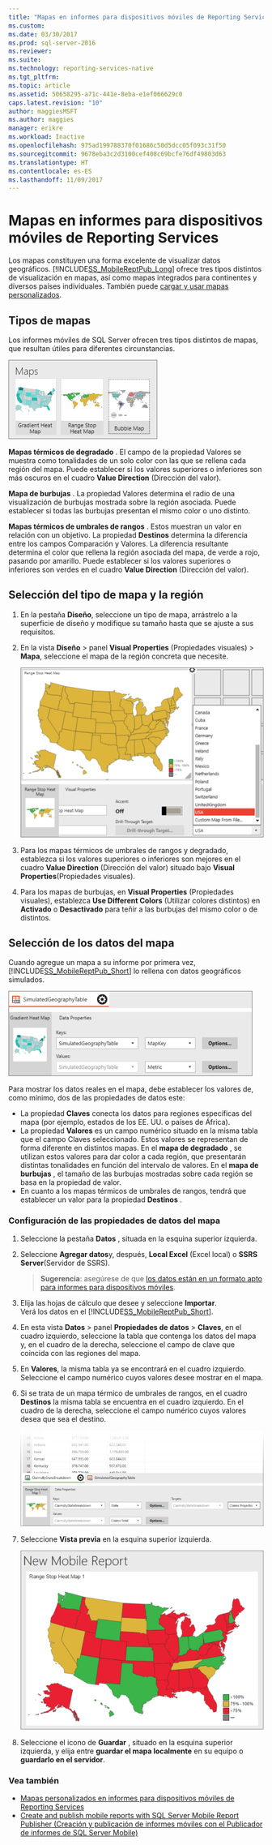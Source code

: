 ```yaml
---
title: "Mapas en informes para dispositivos móviles de Reporting Services | Microsoft Docs"
ms.custom: 
ms.date: 03/30/2017
ms.prod: sql-server-2016
ms.reviewer: 
ms.suite: 
ms.technology: reporting-services-native
ms.tgt_pltfrm: 
ms.topic: article
ms.assetid: 50658295-a71c-441e-8eba-e1ef066629c0
caps.latest.revision: "10"
author: maggiesMSFT
ms.author: maggies
manager: erikre
ms.workload: Inactive
ms.openlocfilehash: 975ad199788370f01686c50d5dcc05f093c31f50
ms.sourcegitcommit: 9678eba3c2d3100cef408c69bcfe76df49803d63
ms.translationtype: HT
ms.contentlocale: es-ES
ms.lasthandoff: 11/09/2017
---
```

# <a name="maps-in-reporting-services-mobile-reports"></a>Mapas en informes para dispositivos móviles de Reporting Services
Los mapas constituyen una forma excelente de visualizar datos geográficos. [!INCLUDE[SS_MobileReptPub_Long](../../includes/ss-mobilereptpub-long.md)] ofrece tres tipos distintos de visualización en mapas, así como mapas integrados para continentes y diversos países individuales. También puede [cargar y usar mapas personalizados](../../reporting-services/mobile-reports/custom-maps-in-reporting-services-mobile-reports.md).   
  
## <a name="types-of-maps"></a>Tipos de mapas  
  
Los informes móviles de SQL Server ofrecen tres tipos distintos de mapas, que resultan útiles para diferentes circunstancias.  
  
![SSMRP_MapsGallery](../../reporting-services/mobile-reports/media/ssmrp-mapsgallery.png)  
  
**Mapas térmicos de degradado** . El campo de la propiedad Valores se muestra como tonalidades de un solo color con las que se rellena cada región del mapa. Puede establecer si los valores superiores o inferiores son más oscuros en el cuadro **Value Direction** (Dirección del valor).  
  
**Mapa de burbujas** . La propiedad Valores determina el radio de una visualización de burbujas mostrada sobre la región asociada. Puede establecer si todas las burbujas presentan el mismo color o uno distinto.   
  
**Mapas térmicos de umbrales de rangos** . Estos muestran un valor en relación con un objetivo. La propiedad **Destinos** determina la diferencia entre los campos Comparación y Valores. La diferencia resultante determina el color que rellena la región asociada del mapa, de verde a rojo, pasando por amarillo. Puede establecer si los valores superiores o inferiores son verdes en el cuadro **Value Direction** (Dirección del valor).  
  
## <a name="select-the-map-type-and-region"></a>Selección del tipo de mapa y la región  
  
1. En la pestaña **Diseño**, seleccione un tipo de mapa, arrástrelo a la superficie de diseño y modifique su tamaño hasta que se ajuste a sus requisitos.  
  
2. En la vista **Diseño** > panel **Visual Properties** (Propiedades visuales) > **Mapa**, seleccione el mapa de la región concreta que necesite.  
  
   ![SSMRP_SelectMap](../../reporting-services/mobile-reports/media/ssmrp-selectmaps.png)  
  
3. Para los mapas térmicos de umbrales de rangos y degradado, establezca si los valores superiores o inferiores son mejores en el cuadro **Value Direction** (Dirección del valor) situado bajo **Visual Properties**(Propiedades visuales).  
  
7. Para los mapas de burbujas, en **Visual Properties** (Propiedades visuales), establezca **Use Different Colors** (Utilizar colores distintos) en **Activado** o **Desactivado** para teñir a las burbujas del mismo color o de distintos.  
  
## <a name="select-the-map-data"></a>Selección de los datos del mapa  
Cuando agregue un mapa a su informe por primera vez, [!INCLUDE[SS_MobileReptPub_Short](../../includes/ss-mobilereptpub-short.md)] lo rellena con datos geográficos simulados.  
  
![SSMRP_MapsData](../../reporting-services/mobile-reports/media/ssmrp-mapsdata.png)  
  
Para mostrar los datos reales en el mapa, debe establecer los valores de, como mínimo, dos de las propiedades de datos este:   
* La propiedad **Claves** conecta los datos para regiones específicas del mapa (por ejemplo, estados de los EE. UU. o países de África).  
* La propiedad **Valores** es un campo numérico situado en la misma tabla que el campo Claves seleccionado. Estos valores se representan de forma diferente en distintos mapas. En el **mapa de degradado** , se utilizan estos valores para dar color a cada región, que presentarán distintas tonalidades en función del intervalo de valores. En el **mapa de burbujas** , el tamaño de las burbujas mostradas sobre cada región se basa en la propiedad de valor.   
* En cuanto a los mapas térmicos de umbrales de rangos, tendrá que establecer un valor para la propiedad **Destinos** .  
  
### <a name="set-map-data-properties"></a>Configuración de las propiedades de datos del mapa  
  
1. Seleccione la pestaña **Datos** , situada en la esquina superior izquierda.  
  
2. Seleccione **Agregar datos**y, después, **Local Excel** (Excel local) o **SSRS Server**(Servidor de SSRS).  
  
   > **Sugerencia**: asegúrese de que [los datos están en un formato apto para informes para dispositivos móviles](../../reporting-services/mobile-reports/prepare-data-for-reporting-services-mobile-reports.md).  
  
3. Elija las hojas de cálculo que desee y seleccione **Importar**.  
   Verá los datos en el [!INCLUDE[SS_MobileReptPub_Short](../../includes/ss-mobilereptpub-short.md)].  
  
4. En esta vista **Datos** > panel **Propiedades de datos** > **Claves**, en el cuadro izquierdo, seleccione la tabla que contenga los datos del mapa y, en el cuadro de la derecha, seleccione el campo de clave que coincida con las regiones del mapa.  
  
5. En **Valores**, la misma tabla ya se encontrará en el cuadro izquierdo. Seleccione el campo numérico cuyos valores desee mostrar en el mapa.   
  
6. Si se trata de un mapa térmico de umbrales de rangos, en el cuadro **Destinos** la misma tabla se encuentra en el cuadro izquierdo. En el cuadro de la derecha, seleccione el campo numérico cuyos valores desea que sea el destino.   
  
   ![SSMRP_MapRangeHeatData](../../reporting-services/mobile-reports/media/ssmrp-maprangeheatdata.png)  
  
7. Seleccione **Vista previa** en la esquina superior izquierda.  
  
   ![SSMRP_MapRangeHeatPreview](../../reporting-services/mobile-reports/media/ssmrp-maprangeheatpreview.png)  
     
8. Seleccione el icono de **Guardar** , situado en la esquina superior izquierda, y elija entre **guardar el mapa localmente** en su equipo o **guardarlo en el servidor**.  
  
### <a name="see-also"></a>Vea también  
-  [Mapas personalizados en informes para dispositivos móviles de Reporting Services](../../reporting-services/mobile-reports/custom-maps-in-reporting-services-mobile-reports.md)  
- [Create and publish mobile reports with SQL Server Mobile Report Publisher (Creación y publicación de informes móviles con el Publicador de informes de SQL Server Mobile)](../../reporting-services/mobile-reports/create-mobile-reports-with-sql-server-mobile-report-publisher.md)  
  
  
